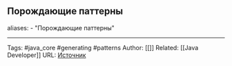 ## Порождающие паттерны

aliases: 
	- "Порождающие паттерны"



---
Tags: #java_core #generating #patterns
Author: [[]]
Related: [[Java Developer]]
URL: [Источник](https://refactoring.guru/ru/design-patterns/java)